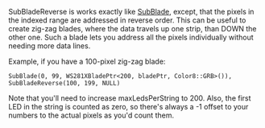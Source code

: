 SubBladeReverse is works exactly like [SubBlade](SubBlade.md), except, that the pixels in the indexed range are addressed in reverse order. This can be useful to create zig-zag blades, where the data travels up one strip, than DOWN the other one. Such a blade lets you address all the pixels individually without needing more data lines.

Example, if you have a 100-pixel zig-zag blade:

    SubBlade(0, 99, WS281XBladePtr<200, bladePtr, Color8::GRB>()),
    SubBladeReverse(100, 199, NULL)

Note that you'll need to increase maxLedsPerString to 200.
Also, the first LED in the string is counted as zero, so there's always a -1 offset to your numbers to the actual pixels as you'd count them.

